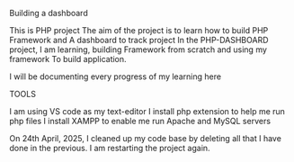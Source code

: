 Building a dashboard

This is PHP project
The aim of the project is to learn how to build PHP Framework and
A dashboard to track project
In the PHP-DASHBOARD project, I am learning, building
Framework from scratch and using my framework
To build application.

I will be documenting every progress of my learning here

TOOLS

I am using VS code as my text-editor
I install php extension to help me run php files
I install XAMPP to enable me run Apache and MySQL servers

On 24th April, 2025, I cleaned up my code base by deleting all that I have done in the previous.
I am restarting the project again.